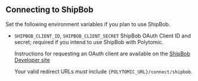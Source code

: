 ## Connecting to ShipBob

Set the following environment variables if you plan to use ShipBob.

- `SHIPBOB_CLIENT_ID`, `SHIPBOB_CLIENT_SECRET`
  ShipBob OAuth Client ID and secret; required if you intend to use ShipBob with Polytomic.

  Instructions for requesting an OAuth client are available on the [ShipBob Developer site](https://developer.shipbob.com/auth)

  Your valid redirect URLs _must_ include `{POLYTOMIC_URL}/connect/shipbob`.
